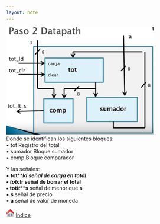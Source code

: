 ```yaml
---
layout: note
---
```


![images\4-1.png](../../../img/6628dd5c653e419a98b147afed7f21eb.png)  
Donde se identifican los siguientes bloques:  
• tot Registro del total  
• sumador Bloque sumador  
• comp Bloque comparador  
  
Y las señales:  
▪ **tot****_****ld** señal de carga en total  
▪ **tot****_****clr** señal de borrar el total  
▪ **tot****_****lt****_****s** señal de menor que **s**  
▪ **s** señal de precio  
▪ **a** señal de valor de moneda

<img width="22" height="22" src="../../../img/36d1246082a944dfa669883bf76298f5.png"/> [Índice](file:///C:/Users/Cori/Documents/Tareas/6to_semestre/DLPs/DLPs.ctb_HTML/index.html)